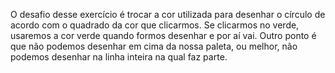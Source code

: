 O desafio desse exercício é trocar a cor utilizada para desenhar o círculo de acordo com o quadrado da cor que clicarmos. Se clicarmos no verde, usaremos a cor verde quando formos desenhar e por aí vai. Outro ponto é que não podemos desenhar em cima da nossa paleta, ou melhor, não podemos desenhar na linha inteira na qual faz parte.
